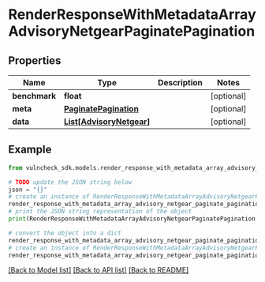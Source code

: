 # RenderResponseWithMetadataArrayAdvisoryNetgearPaginatePagination


## Properties

Name | Type | Description | Notes
------------ | ------------- | ------------- | -------------
**benchmark** | **float** |  | [optional] 
**meta** | [**PaginatePagination**](PaginatePagination.md) |  | [optional] 
**data** | [**List[AdvisoryNetgear]**](AdvisoryNetgear.md) |  | [optional] 

## Example

```python
from vulncheck_sdk.models.render_response_with_metadata_array_advisory_netgear_paginate_pagination import RenderResponseWithMetadataArrayAdvisoryNetgearPaginatePagination

# TODO update the JSON string below
json = "{}"
# create an instance of RenderResponseWithMetadataArrayAdvisoryNetgearPaginatePagination from a JSON string
render_response_with_metadata_array_advisory_netgear_paginate_pagination_instance = RenderResponseWithMetadataArrayAdvisoryNetgearPaginatePagination.from_json(json)
# print the JSON string representation of the object
print(RenderResponseWithMetadataArrayAdvisoryNetgearPaginatePagination.to_json())

# convert the object into a dict
render_response_with_metadata_array_advisory_netgear_paginate_pagination_dict = render_response_with_metadata_array_advisory_netgear_paginate_pagination_instance.to_dict()
# create an instance of RenderResponseWithMetadataArrayAdvisoryNetgearPaginatePagination from a dict
render_response_with_metadata_array_advisory_netgear_paginate_pagination_from_dict = RenderResponseWithMetadataArrayAdvisoryNetgearPaginatePagination.from_dict(render_response_with_metadata_array_advisory_netgear_paginate_pagination_dict)
```
[[Back to Model list]](../README.md#documentation-for-models) [[Back to API list]](../README.md#documentation-for-api-endpoints) [[Back to README]](../README.md)



